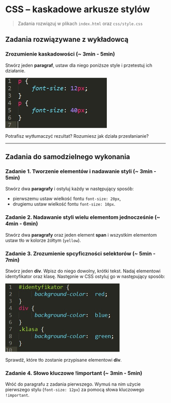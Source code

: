 # CSS &ndash; kaskadowe arkusze stylów

> Zadania rozwiązuj w plikach ```index.html``` oraz ```css/style.css```

## Zadania rozwiązywane z wykładowcą

### Zrozumienie kaskadowości (~ 3min - 5min)
Stwórz jeden **paragraf**, ustaw dla niego poniższe style i przetestuj ich działanie.

![Przesłanianie](images/ex1.jpg)

  Potrafisz wytłumaczyć rezultat? Rozumiesz jak działa przesłanianie?

 -------------------------------------------------------------------------------

## Zadania do samodzielnego wykonania

### Zadanie 1. Tworzenie elementów i nadawanie styli (~ 3min - 5min)
Stwórz dwa **paragrafy** i ostyluj każdy w następujący sposób:
* pierwszemu ustaw wielkość fontu ```font-size: 20px```,
* drugiemu ustaw wielkość fontu ```font-size: 10px```.

###  Zadanie 2. Nadawanie styli wielu elementom jednocześnie (~ 4min - 6min)
Stwórz dwa **paragrafy** oraz jeden element **span** i wszystkim elementom ustaw tło w kolorze żółtym (```yellow```).

###  Zadanie 3. Zrozumienie spcyficzności selektorów (~ 5min - 7min)
Stwórz jeden **div**. Wpisz do niego dowolny, krótki tekst. Nadaj elementowi identyfikator oraz klasę. Następnie w CSS ostyluj go w następujący sposób:

![Specyfikacja_selektorów](images/ex2.jpg)

 Sprawdź, które tło zostanie przypisane elementowi **div**.

###  Zadanie 4. Słowo kluczowe !important (~ 3min - 5min)
Wróć do paragrafu z zadania pierwszego. Wymuś na nim użycie pierwszego stylu (```font-size: 12px```) za pomocą słowa kluczowego ```!important```.
